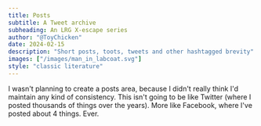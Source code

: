 ```yaml
---
title: Posts
subtitle: A Tweet archive
subheading: An LRG X-escape series
author: "@ToyChicken"
date: 2024-02-15
description: "Short posts, toots, tweets and other hashtagged brevity"
images: ["/images/man_in_labcoat.svg"]
style: "classic literature"
---
```

I wasn't planning to create a posts area, because I didn't really think I'd maintain any kind of consistency. This isn't going to be like Twitter (where I posted thousands of things over the years). More like Facebook, where I've posted about 4 things. Ever.